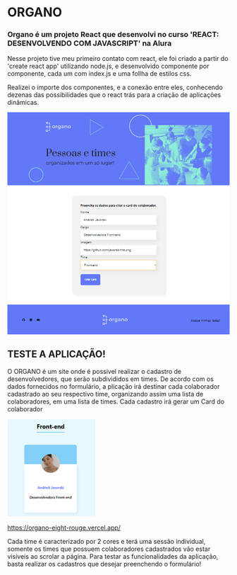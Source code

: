 # ORGANO

<h3>Organo é um projeto React que desenvolvi no curso 'REACT: DESENVOLVENDO COM JAVASCRIPT' na Alura</h3>
<p>Nesse projeto tive meu primeiro contato com react, ele foi criado a partir do 'create react app' utilizando node.js, e desenvolvido componente por componente, cada um com index.js e uma follha de estilos css.</p>
<p>Realizei o importe dos componentes, e a conexão entre eles, conhecendo dezenas das possibilidades que o react trás para a criação de aplicações dinâmicas.</p>

<img src='./public/organoForm.png' alt='imagem do organo no navegador'/>

<h2>TESTE A APLICAÇÃO!</h2>

<p>O ORGANO é um site onde é possivel realizar o cadastro de desenvolvedores, que serão subdivididos em times. De acordo com os dados fornecidos no formulário, a plicação irá destinar cada colaborador cadastrado ao seu respectivo time, organizando assim uma lista de colaboradores, em uma lista de times. Cada cadastro irá gerar um Card do colaborador</p>

<img src='./public/organoCard.png' alt ='exemplo de card do colaborador'>

<a>https://organo-eight-rouge.vercel.app/</a>

<p>Cada time é caracterizado por 2 cores e terá uma sessão individual, somente os times que possuem colaboradores cadastrados vão estar visíveis ao scrolar a página. Para testar as funcionalidades da aplicação, basta realizar os cadastros que desejar preenchendo o formulário!</p>
